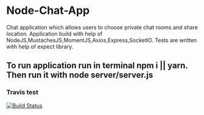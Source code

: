 # Node-Chat-App
Chat application which allows users to choose private chat rooms and share location.
Application build with help of NodeJS,MustachesJS,MomentJS,Axios,Express,SocketIO.
Tests are written with help of expect library.
## To run application run in terminal npm i || yarn. Then run it with node server/server.js
### Travis test
[![Build Status](https://travis-ci.org/IO89/Node-Chat-App.svg?branch=master)](https://travis-ci.org/IO89/Node-Chat-App)
